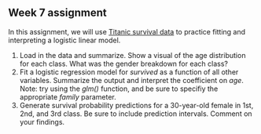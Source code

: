 ## Week 7 assignment

In this assignment, we will use [Titanic survival data](https://downgit.github.io/#/home?url=https://github.com/dpuelz/MachineLearning_MSBA-WP/blob/main/data/TitanicSurvival.csv) to practice fitting and interpreting a logistic linear model.

1. Load in the data and summarize.  Show a visual of the age distribution for each class.  What was the gender breakdown for each class?
2. Fit a logistic regression model for *survived* as a function of all other variables.  Summarize the output and interpret the coefficient on *age*.  Note: try using the *glm()* function, and be sure to specifiy the appropriate *family* parameter.
3. Generate survival probability predictions for a 30-year-old female in 1st, 2nd, and 3rd class.  Be sure to include prediction intervals.  Comment on your findings.  